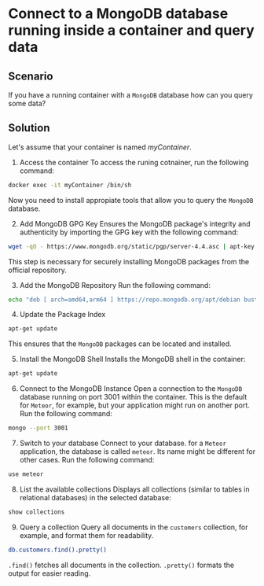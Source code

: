 # Connect to a MongoDB database running inside a container and query data

## Scenario

If you have a running container with a `MongoDB` database how can you query some data?

## Solution

Let's assume that your container is named *myContainer*.

1) Access the container
To access the runing cotnainer, run the following command:
```sh
docker exec -it myContainer /bin/sh
```

Now you need to install appropiate tools that allow you to query the `MongoDB` database.

2) Add MongoDB GPG Key
Ensures the MongoDB package's integrity and authenticity by importing the GPG key with the following command:
```sh
wget -qO - https://www.mongodb.org/static/pgp/server-4.4.asc | apt-key add -
```
This step is necessary for securely installing MongoDB packages from the official repository.

3) Add the MongoDB Repository
Run the following command:
```sh
echo "deb [ arch=amd64,arm64 ] https://repo.mongodb.org/apt/debian buster/mongodb-org/4.4 main" | tee /etc/apt/sources.list.d/mongodb-org-4.4.list
```

4) Update the Package Index
```sh
apt-get update
```
This ensures that the `MongoDB` packages can be located and installed.

5) Install the MongoDB Shell
Installs the MongoDB shell in the container:
```sh
apt-get update
```

6) Connect to the MongoDB Instance
Open a connection to the `MongoDB` database running on port 3001 within the container. This is the default for `Meteor`, for example, but your application might run on another port. Run the following command:
```sh
mongo --port 3001
```

7) Switch to your database
Connect to your database. for a `Meteor` application, the database is called  `meteor`. Its name might be different for other cases. Run the following command:
```sh
use meteor
```

8) List the available collections
Displays all collections (similar to tables in relational databases) in the selected database:
```sh
show collections
```

9) Query a collection
Query all documents in the `customers` collection, for example, and format them for readability.
```sh
db.customers.find().pretty()
```
`.find()` fetches all documents in the collection.
`.pretty()` formats the output for easier reading.
